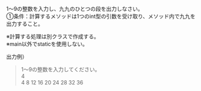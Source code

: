 1～9の整数を入力し、九九のひとつの段を出力しなさい。  
①条件：計算するメソッドは1つのint型の引数を受け取り、メソッド内で九九を出力すること。

※計算する処理は別クラスで作成する。  
※main以外でstaticを使用しない。

 出力例）
> 1～9の整数を入力してください。  
> 4  
> 4	8	12	16	20	24	28	32	36



